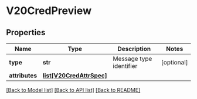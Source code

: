 # V20CredPreview

## Properties
Name | Type | Description | Notes
------------ | ------------- | ------------- | -------------
**type** | **str** | Message type identifier | [optional] 
**attributes** | [**list[V20CredAttrSpec]**](V20CredAttrSpec.md) |  | 

[[Back to Model list]](../README.md#documentation-for-models) [[Back to API list]](../README.md#documentation-for-api-endpoints) [[Back to README]](../README.md)


